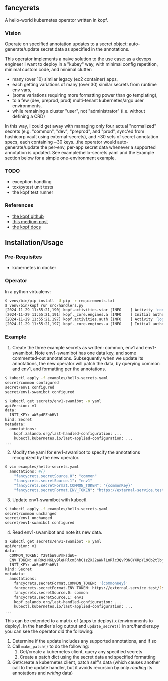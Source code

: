 ## fancycrets
A hello-world kubernetes operator written in kopf.

### Vision
Operate on specified annotation updates to a secret object: auto-generate/update secret data as specified in the 
annotations.

This operator implements a naive solution to the use case: as a devops engineer I want to deploy in a "kubey" way,
with minimal config repetition, minimal custom code, and minimal clutter:
* many (over 10) similar legacy (ec2 container) apps, 
* each getting variations of many (over 30) similar secrets from runtime env vars, 
* (some variations requiring more formatting power than go templating), 
* to a few (dev, preprod, prod) multi-tenant kubernetes/argo user environments, 
* while remaining a cluster "user", not "administrator" (i.e. without defining a CRD)

In this way, I could get away with managing only four actual "normalized" secrets (e.g. "common", "dev", "preprod", 
and "prod", sync'ed from hashicorp vault using external-secrets), and ~30 sets of secret annotation specs, 
each containing ~30 keys...the operator would auto-generate/update the per-env, per-app secret data whenever a 
supported annotation is updated.  See example/hello-secrets.yaml and the Example section below for a simple 
one-environment example.

### TODO
* exception handling
* tox/pytest unit tests
* the kopf test runner

### References
* [the kopf github](https://github.com/nolar/kopf)
* [this medium post](https://medium.com/@akash94thakur/kubernetes-operator-in-python-6e986b0aabd3)
* [the kopf docs](https://kopf.readthedocs.io/en/stable/)

## Installation/Usage

### Pre-Requisites

* kubernetes in docker

### Operator
In a python virtualenv:
```bash
$ venv/bin/pip install -U pip -r requirements.txt
$ venv/bin/kopf run src/handlers.py
[2024-11-29 11:55:21,190] kopf.activities.star [INFO    ] Activity 'configure' succeeded.
[2024-11-29 11:55:21,191] kopf._core.engines.a [INFO    ] Initial authentication has been initiated.
[2024-11-29 11:55:21,197] kopf.activities.auth [INFO    ] Activity 'login_via_client' succeeded.
[2024-11-29 11:55:21,197] kopf._core.engines.a [INFO    ] Initial authentication has finished.
```

### Example
1. Create the three example secrets as written: common, env1 and env1-swamibot. 
Note env1-swamibot has one data key, and some commented-out annotations. Subsequently when we update its annotations, 
the new operator will patch the data, by querying common and env1, and formatting per the annotations.
```bash
$ kubectl apply -f examples/hello-secrets.yaml
secret/common configured
secret/env1 configured
secret/env1-swamibot configured

$ kubectl get secrets/env1-swamibot -o yaml
apiVersion: v1
data:
  INIT_KEY: aW5pdFZhbHVl
kind: Secret
metadata:
  annotations:
    kopf.zalando.org/last-handled-configuration: ...
    kubectl.kubernetes.io/last-applied-configuration: ...
...
```
2. Modify the yaml for env1-swamibot to specify the annotations recognized by the new operator.
```bash
$ vim examples/hello-secrets.yaml
  annotations: #{}
    "fancycrets.secretSource.0": "common"
    "fancycrets.secretSource.1": "env1"
    "fancycrets.secretFormat.COMMON_TOKEN": "{commonKey}"
    "fancycrets.secretFormat.ENV_TOKEN": "https://external-service.test/?static_token={envKey}"
```
3. Update env1-swamibot with kubectl.
```bash
$ kubectl apply -f examples/hello-secrets.yaml
secret/common unchanged
secret/env1 unchanged
secret/env1-swamibot configured
```
4. Read env1-swamibot and note its new data.
```bash
$ kubectl get secrets/env1-swamibot -o yaml
apiVersion: v1
data:
  COMMON_TOKEN: Y29tbW9uVmFsdWU=
  ENV_TOKEN: aHR0cHM6Ly9leHRlcm5hbC1zZXJ2aWNlLnRlc3QvP3N0YXRpY190b2tlbj1lbnYxVmFsdWU=
  INIT_KEY: aW5pdFZhbHVl
kind: Secret
metadata:
  annotations:
    fancycrets.secretFormat.COMMON_TOKEN: '{commonKey}'
    fancycrets.secretFormat.ENV_TOKEN: https://external-service.test/?static_token={envKey}
    fancycrets.secretSource.0: common
    fancycrets.secretSource.1: env1
    kopf.zalando.org/last-handled-configuration: ...
    kubectl.kubernetes.io/last-applied-configuration: ...
...
```

This can be extended to a matrix of (apps to deploy) x (environments to deploy). In the handler's log output and 
`update_secret()` in src/handlers.py you can see the operator did the following:
1. Determine if the update includes any supported annotations, and if so
2. Call `make_patch()` to do the following:
   1. Get/create a kubernetes client, query any specified secrets
   2. Create a patch dict using the secret data and specified formatting
3. Get/create a kubernetes client, patch self's data (which causes another call to the update handler, but it
avoids recursion by only _reading_ its annotations and _writing_ data)
